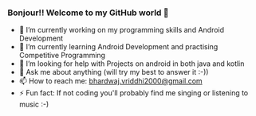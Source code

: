 ### Bonjour!! Welcome to my GitHub world 👋 

- 🔭 I’m currently working on my programming skills and Android Development
- 🌱 I’m currently learning Android Development and practising Competitive Programming
- 🤔 I’m looking for help with Projects on android in both java and kotlin
- 💬 Ask me about anything (will try my best to answer it :-))
- 📫 How to reach me: bhardwaj.vriddhi2000@gmail.com
- ⚡ Fun fact: If not coding you'll probably find me singing or listening to music :-)
